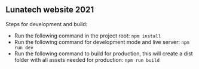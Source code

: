 ## Lunatech website 2021


Steps for development and build:

- Run the following command in the project root: `npm install`
- Run the following command for development mode and live server: `npm run dev`
- Run the following command to build for production, this will create a dist folder with all assets needed for production: `npm run build`
